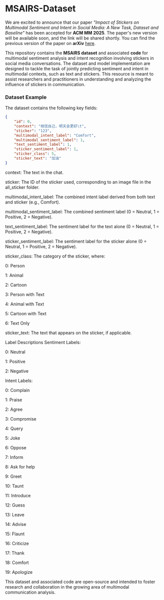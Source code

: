 # MSAIRS-Dataset

We are excited to announce that our paper *"Impact of Stickers on Multimodal Sentiment and Intent in Social Media: A New Task, Dataset and Baseline"* has been accepted for **ACM MM 2025**. The paper's new version will be available soon, and the link will be shared shortly. You can find the previous version of the paper on **arXiv** [here](https://arxiv.org/abs/2405.08427).

This repository contains the **MSAIRS dataset** and associated **code** for multimodal sentiment analysis and intent recognition involving stickers in social media conversations. The dataset and model implementation are designed to tackle the task of jointly predicting sentiment and intent in multimodal contexts, such as text and stickers. This resource is meant to assist researchers and practitioners in understanding and analyzing the influence of stickers in communication.

### Dataset Example

The dataset contains the following key fields:

```json
{
    "id": 0,
    "context": "相信自己，明天会更好\t",
    "sticker": "123",
    "multimodal_intent_label": "Comfort",
    "multimodal_sentiment_label": 1,
    "text_sentiment_label": 1,
    "sticker_sentiment_label": 1,
    "sticker_class": 5,
    "sticker_text": "加油"
}
```
context: The text in the chat.

sticker: The ID of the sticker used, corresponding to an image file in the all_sticker folder.

multimodal_intent_label: The combined intent label derived from both text and sticker (e.g., Comfort).

multimodal_sentiment_label: The combined sentiment label (0 = Neutral, 1 = Positive, 2 = Negative).

text_sentiment_label: The sentiment label for the text alone (0 = Neutral, 1 = Positive, 2 = Negative).

sticker_sentiment_label: The sentiment label for the sticker alone (0 = Neutral, 1 = Positive, 2 = Negative).

sticker_class: The category of the sticker, where:

0: Person

1: Animal

2: Cartoon

3: Person with Text

4: Animal with Text

5: Cartoon with Text

6: Text Only

sticker_text: The text that appears on the sticker, if applicable.

Label Descriptions
Sentiment Labels:

0: Neutral

1: Positive

2: Negative

Intent Labels:

0: Complain

1: Praise

2: Agree

3: Compromise

4: Query

5: Joke

6: Oppose

7: Inform

8: Ask for help

9: Greet

10: Taunt

11: Introduce

12: Guess

13: Leave

14: Advise

15: Flaunt

16: Criticize

17: Thank

18: Comfort

19: Apologize

This dataset and associated code are open-source and intended to foster research and collaboration in the growing area of multimodal communication analysis.
